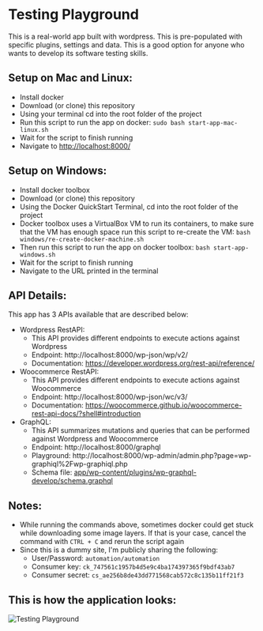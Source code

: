 # Testing Playground
This is a real-world app built with wordpress. This is pre-populated with specific plugins, settings and data. This is a good option for anyone who wants to develop its software testing skills.

## Setup on Mac and Linux:
- Install docker
- Download (or clone) this repository
- Using your terminal cd into the root folder of the project
- Run this script to run the app on docker: `sudo bash start-app-mac-linux.sh`
- Wait for the script to finish running
- Navigate to [http://localhost:8000/](http://localhost:8000/)

## Setup on Windows:
- Install docker toolbox
- Download (or clone) this repository
- Using the Docker QuickStart Terminal, cd into the root folder of the project
- Docker toolbox uses a VirtualBox VM to run its containers, to make sure that the VM has enough space run this script to re-create the VM: `bash windows/re-create-docker-machine.sh`
- Then run this script to run the app on docker toolbox: `bash start-app-windows.sh`
- Wait for the script to finish running
- Navigate to the URL printed in the terminal

## API Details:
This app has 3 APIs available that are described below:
- Wordpress RestAPI:
  - This API provides different endpoints to execute actions against Wordpress
  - Endpoint: http://localhost:8000/wp-json/wp/v2/
  - Documentation: https://developer.wordpress.org/rest-api/reference/
- Woocommerce RestAPI:
  - This API provides different endpoints to execute actions against Woocommerce
  - Endpoint: http://localhost:8000/wp-json/wc/v3/
  - Documentation: https://woocommerce.github.io/woocommerce-rest-api-docs/?shell#introduction
- GraphQL: 
  - This API summarizes mutations and queries that can be performed against Wordpress and Woocommerce
  - Endpoint: http://localhost:8000/graphql
  - Playground: http://localhost:8000/wp-admin/admin.php?page=wp-graphiql%2Fwp-graphiql.php
  - Schema file: [app/wp-content/plugins/wp-graphql-develop/schema.graphql](app/wp-content/plugins/wp-graphql-develop/schema.graphql)

## Notes:
- While running the commands above, sometimes docker could get stuck while downloading some image layers. If that is your case, cancel the command with `CTRL + C` and rerun the script again
- Since this is a dummy site, I'm publicly sharing the following:
  - User/Password: `automation/automation`
  - Consumer key:  `ck_747561c1957b4d5e9c4ba174397365f9bdf43ab7`
  - Consumer secret:  `cs_ae256b8de43dd771568cab572c8c135b11ff21f3`
  
## This is how the application looks:
  ![Testing Playground](https://raw.githubusercontent.com/atfuentess/dummy_wordpress/master/playground.png)
